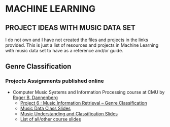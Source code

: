 # MACHINE LEARNING 
## PROJECT IDEAS WITH MUSIC DATA SET
I do not own and I have not created the files and projects in the links provided. This is just a list of resources and projects in Machine Learning with music data set to have as a reference and/or guide.

## Genre Classification
### Projects Assignments published online
* Computer Music Systems and Information Processing course at CMU by [Roger B. Dannenberg](http://www.cs.cmu.edu/~rbd/)  
  * [Project 6 : Music	Information	Retrieval	– Genre	Classification](https://www.cs.cmu.edu/~music/cmsip/projects/p6.pdf)
  * [Music Data Class Slides](https://www.cs.cmu.edu/~music/cmsip/slides/11-music-data.pdf)
  * [Music Understanding and Classification Slides](https://www.cs.cmu.edu/~music/cmsip/slides/14-classifiers.pdf)
  * [List of all/other course slides](https://www.cs.cmu.edu/~music/cmsip/slides/)


